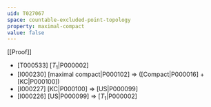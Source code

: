 ```yaml
---
uid: T027067
space: countable-excluded-point-topology
property: maximal-compact
value: false
---
```

[[Proof]]

* [T000533] [$T_1$|P000002]
* [I000230] [maximal compact|P000102] => ([Compact|P000016] + [KC|P000100])
* [I000227] [KC|P000100] => [US|P000099]
* [I000226] [US|P000099] => [$T_1$|P000002]

